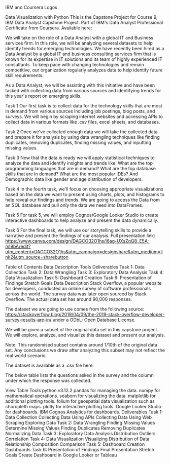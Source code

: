 

IBM and Coursera Logos

Data Visualization with Python
This is the Capstone Project for Course 9, IBM Data Analyst Capstone Project. Part of IBM's Data Analyst Professional Certificate from Coursera. Available here: 

We will take on the role of a Data Analyst with a global IT and Business services firm. In this role, we will be analyzing several datasets to help identify trends for emerging technologies. We have recently been hired as a Data Analyst by a global IT and business consulting services firm that is known for its expertise in IT solutions and its team of highly experienced IT consultants. To keep pace with changing technologies and remain competitive, our organization regularly analyzes data to help identify future skill requirements.

As a Data Analyst, we will be assisting with this initiative and have been tasked with collecting data from various sources and identifying trends for this year's report on emerging skills.

Task 1
Our first task is to collect data for the technology skills that are most in demand from various sources including job postings, blog posts, and surveys. We will begin by scraping internet websites and accessing APIs to collect data in various formats like .csv files, excel sheets, and databases.

Task 2
Once we've collected enough data we will take the collected data and prepare it for analysis by using data wrangling techniques like finding duplicates, removing duplicates, finding missing values, and inputting missing values.

Task 3
Now that the data is ready we will apply statistical techniques to analyze the data and identify insights and trends like: What are the top programming languages that are in demand? What are the top database skills that are in demand? What are the most popular IDEs? And Demographic data like gender and age distribution of developers.

Task 4
In the fourth task, we'll focus on choosing appropriate visualizations based on the data we want to present using charts, plots, and histograms to help reveal our findings and trends. We are going to access the Data from an SQL database and pull only the data we need into DataFrames.

Task 5
For task 5, we will employ Cognos/Google Looker Studio to create interactive dashboards to help analyze and present the data dynamically.

Task 6
For the final task, we will use our storytelling skills to provide a narrative and present the findings of our analysis. Full presentation link: https://www.canva.com/design/DAGCO32O1hs/i6ag-UXsZqQ8_E5A-mI9bA/edit?utm_content=DAGCO32O1hs&utm_campaign=designshare&utm_medium=link2&utm_source=sharebutton

Table of Contents
Data Description
Tools
Deliverables
Task 1: Data Collection
Task 2: Data Wrangling
Task 3: Exploratory Data Analysis
Task 4: Data Visualization
Task 5: Dashboard Creation
Task 6: Presentation of Findings
Stretch Goals
Data Description
Stack Overflow, a popular website for developers, conducted an online survey of software professionals across the world. The survey data was later open sourced by Stack Overflow. The actual data set has around 90,000 responses.

The dataset we are going to use comes from the following source: https://stackoverflow.blog/2019/04/09/the-2019-stack-overflow-developer-survey-results-are-in/ under a ODbL: Open Database License.

We will be given a subset of the original data set in this capstone project. We will explore, analyze, and visualize this dataset and present our analysis.

Note: This randomised subset contains around 1/10th of the original data set. Any conclusions we draw after analyzing this subset may not reflect the real world scenario.

The dataset is available as a .csv file here.

The below table lists the questions asked in the survey and the column under which the response was collected.

View Table
Tools
python v3.12.2
pandas for managing the data.
numpy for mathematical operations.
seaborn for visualizing the data.
matplotlib for additional plotting tools.
folium for geospatial data visualization such as choropleth maps.
plotly for interactive plotting tools.
Google Looker Studio for dashboards.
IBM Cognos Analytics for dashboards.
Deliverables
Task 1: Data Collection
 Collecting Data Using APIs
 Collecting Data Using Web Scraping
 Exploring Data
Task 2: Data Wrangling
 Finding Missing Values
 Determine Missing Values
 Finding Duplicates
 Removing Duplicates
 Normalizing Data
Task 3: Exploratory Data Analysis
 Distribution
 Outliers
 Correlation
Task 4: Data Visualization
 Visualizing Distribution of Data
 Relationship
 Composition
 Comparison
Task 5: Dashboard Creation
 Dashboards
Task 6: Presentation of Findings
 Final Presentation
Stretch Goals
 Create Dashboard in Google Looker or Tableau
